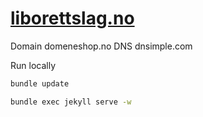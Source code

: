 # [liborettslag.no](http://liborettslag.no)

Domain domeneshop.no
DNS dnsimple.com

Run locally
```bash
bundle update

bundle exec jekyll serve -w
```